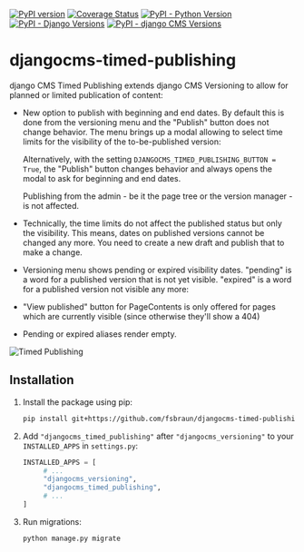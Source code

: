 [![PyPI version](https://badge.fury.io/py/djangocms-timed-publishing.svg)](http://badge.fury.io/py/djangocms-timed-publishing)
[![Coverage Status](https://codecov.io/gh/fsbraun/djangocms-timed-publishing/graph/badge.svg?token=EQeaSCSVkU)](https://codecov.io/gh/fsbraun/djangocms-timed-publishing)
[![PyPI - Python Version](https://img.shields.io/pypi/pyversions/djangocms-timed-publishing)](https://pypi.org/project/djangocms-timed-publishing/)
[![PyPI - Django Versions](https://img.shields.io/pypi/frameworkversions/django/djangocms-timed-publishing)](https://www.djangoproject.com/)
[![PyPI - django CMS Versions](https://img.shields.io/pypi/frameworkversions/django-cms/djangocms-timed-publishing)](https://www.django-cms.org/)


# djangocms-timed-publishing
django CMS Timed Publishing extends django CMS Versioning to allow for planned or limited publication of content:

* New option to publish with beginning and end dates.
  By default this is done from the versioning menu and the "Publish" button does not change behavior.
  The menu brings up a modal allowing to select time limits for the visibility of the to-be-published version:

  Alternatively, with the setting `DJANGOCMS_TIMED_PUBLISHING_BUTTON = True`, the "Publish" button changes
  behavior and always opens the modal to ask for beginning and end dates.

  Publishing from the admin - be it the page tree or the version manager - is not affected.

* Technically, the time limits do not affect the published status but only the visibility. This means, dates on published
  versions cannot be changed any more. You need to create a new draft and publish that to make a change.

* Versioning menu shows pending or expired visibility dates. "pending" is a word for a published version that is
  not yet visible. "expired" is a word for a published version not visible any more:

* "View published" button for PageContents is only offered for pages which are currently visible
  (since otherwise they'll show a 404)

* Pending or expired aliases render empty.


![Timed Publishing](timed-publishing.jpg)

## Installation

1. Install the package using pip:

    ```bash
    pip install git+https://github.com/fsbraun/djangocms-timed-publishing
    ```

2. Add `"djangocms_timed_publishing"` after  `"djangocms_versioning"` to your `INSTALLED_APPS` in `settings.py`:

    ```python
    INSTALLED_APPS = [
         # ...
         "djangocms_versioning",
         "djangocms_timed_publishing",
         # ...
    ]
    ```

3. Run migrations:

    ```bash
    python manage.py migrate
    ```
